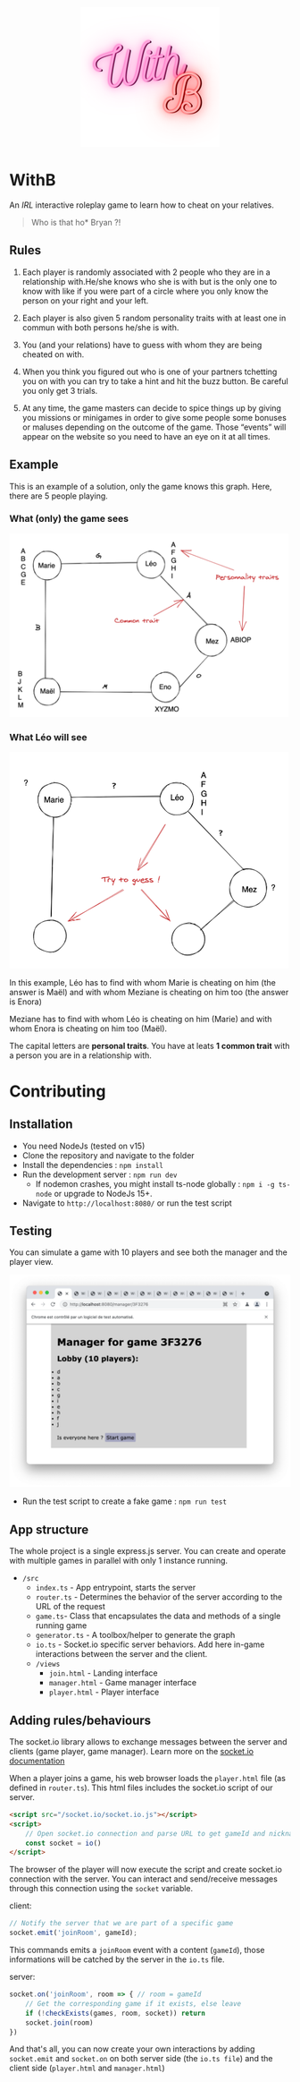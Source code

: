 <p align="center"><img src="doc/logo.png" width=250 height=250 ></p>

# WithB

An *IRL* interactive roleplay game to learn how to cheat on your relatives. 

> Who is that ho* Bryan ?!

## Rules

1) Each player is randomly associated with 2 people who they are in a relationship with.He/she knows who she is with but is the only one to know with like if you were part of a circle where you only know the person on your right and your left.

2) Each player is also given 5 random personality traits with at least one in commun with both persons he/she is with.

3) You (and your relations) have to guess with whom they are being cheated on with.

4) When you think you figured out who is one of your partners tchetting you on with you can try to take a hint and hit the buzz button. Be careful you only get 3 trials.

5) At any time, the game masters can decide to spice things up by giving you missions or minigames in order to give some people some bonuses or maluses depending on the outcome of the game.
Those “events” will appear on the website so you need to have an eye on it at all times.


## Example

This is an example of a solution, only the game knows this graph.
Here, there are 5 people playing.

### What (only) the game sees
<img src="doc/everyone.png" width=500px>

### What Léo will see
<img src="doc/leo.png" width=500px>

In this example, Léo has to find with whom Marie is cheating on him (the answer is Maël) and with whom Meziane is cheating on him too (the answer is Enora)

Meziane has to find with whom Léo is cheating on him (Marie) and with whom Enora is cheating on him too (Maël).

The capital letters are **personal traits**.
You have at leats **1 common trait** with a person you are in a relationship with.

# Contributing

## Installation
- You need NodeJs (tested on v15)
- Clone the repository and navigate to the folder
- Install the dependencies : `npm install`
- Run the development server : `npm run dev`
    - If nodemon crashes, you might install ts-node globally : `npm i -g ts-node` or upgrade to NodeJs 15+.  
- Navigate to `http://localhost:8080/` or run the test script

## Testing
You can simulate a game with 10 players and see both the manager and the player view.

<img src="doc/test.png">

- Run the test script to create a fake game : `npm run test`

## App structure

The whole project is a single express.js server. You can create and operate with multiple games in parallel with only 1 instance running.

- `/src` 
    - `index.ts` - App entrypoint, starts the server
    - `router.ts` - Determines the behavior of the server according to the URL of the request
    - `game.ts`- Class that encapsulates the data and methods of a single running game
    - `generator.ts` - A toolbox/helper to generate the graph
    - `io.ts` - Socket.io specific server behaviors. Add here in-game interactions between the server and the client.
    - `/views`
        - `join.html` - Landing interface
        - `manager.html` - Game manager interface
        - `player.html` - Player interface

## Adding rules/behaviours
The socket.io library allows to exchange messages between the server and clients (game player, game manager). Learn more on the [socket.io documentation](https://socket.io/docs/v3/how-it-works/)

When a player joins a game, his web browser loads the `player.html` file (as defined in `router.ts`). This html files includes the socket.io script of our server.

```html
<script src="/socket.io/socket.io.js"></script>
<script>
    // Open socket.io connection and parse URL to get gameId and nickname
    const socket = io()
</script>
```

The browser of the player will now execute the script and create socket.io connection with the server. You can interact and send/receive messages through this connection using the `socket` variable.

client:
```js
// Notify the server that we are part of a specific game
socket.emit('joinRoom', gameId);
```

This commands emits a `joinRoom` event with a content (`gameId`), those informations will be catched by the server in the `io.ts` file.

server:
```js
socket.on('joinRoom', room => { // room = gameId
    // Get the corresponding game if it exists, else leave
    if (!checkExists(games, room, socket)) return
    socket.join(room)
})
```

And that's all, you can now create your own interactions by adding `socket.emit` and `socket.on` on both server side (the `io.ts file`) and the client side (`player.html` and `manager.html`)

